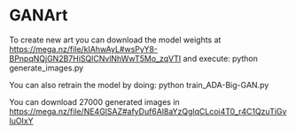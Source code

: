 # GANArt

To create new art you can download the model weights at https://mega.nz/file/kIAhwAyL#wsPyY8-BPnpqNQjGN2B7HiSQlCNvlNhWwT5Mo_zqVTI and execute:
python generate_images.py

You can also retrain the model by doing:
python train_ADA-Big-GAN.py

You can download 27000 generated images in https://mega.nz/file/NE4GlSAZ#afyDuf6Al8aYzQglqCLcoi4T0_r4C1QzuTiGvluOIxY
